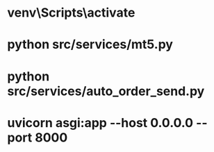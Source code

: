 # venv\Scripts\activate
<!-- # python asgi.py -->
# python src/services/mt5.py
# python src/services/auto_order_send.py
# uvicorn asgi:app --host 0.0.0.0 --port 8000 
<!-- --workers 6 -->
